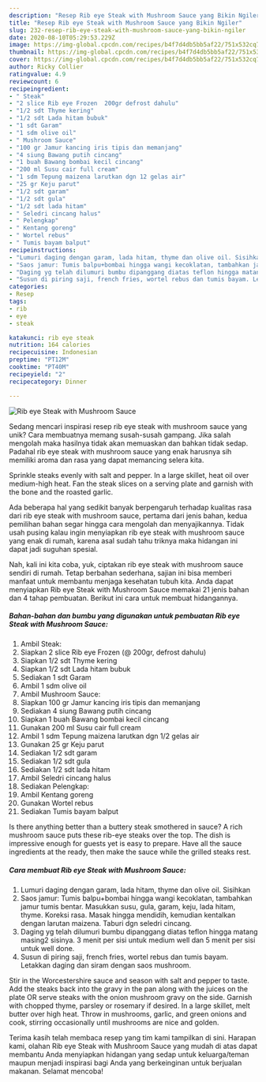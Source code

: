 ```yaml
---
description: "Resep Rib eye Steak with Mushroom Sauce yang Bikin Ngiler"
title: "Resep Rib eye Steak with Mushroom Sauce yang Bikin Ngiler"
slug: 232-resep-rib-eye-steak-with-mushroom-sauce-yang-bikin-ngiler
date: 2020-08-10T05:29:53.229Z
image: https://img-global.cpcdn.com/recipes/b4f7d4db5bb5af22/751x532cq70/rib-eye-steak-with-mushroom-sauce-foto-resep-utama.jpg
thumbnail: https://img-global.cpcdn.com/recipes/b4f7d4db5bb5af22/751x532cq70/rib-eye-steak-with-mushroom-sauce-foto-resep-utama.jpg
cover: https://img-global.cpcdn.com/recipes/b4f7d4db5bb5af22/751x532cq70/rib-eye-steak-with-mushroom-sauce-foto-resep-utama.jpg
author: Ricky Collier
ratingvalue: 4.9
reviewcount: 6
recipeingredient:
- " Steak"
- "2 slice Rib eye Frozen  200gr defrost dahulu"
- "1/2 sdt Thyme kering"
- "1/2 sdt Lada hitam bubuk"
- "1 sdt Garam"
- "1 sdm olive oil"
- " Mushroom Sauce"
- "100 gr Jamur kancing iris tipis dan memanjang"
- "4 siung Bawang putih cincang"
- "1 buah Bawang bombai kecil cincang"
- "200 ml Susu cair full cream"
- "1 sdm Tepung maizena larutkan dgn 12 gelas air"
- "25 gr Keju parut"
- "1/2 sdt garam"
- "1/2 sdt gula"
- "1/2 sdt lada hitam"
- " Seledri cincang halus"
- " Pelengkap"
- " Kentang goreng"
- " Wortel rebus"
- " Tumis bayam balput"
recipeinstructions:
- "Lumuri daging dengan garam, lada hitam, thyme dan olive oil. Sisihkan"
- "Saos jamur: Tumis balpu+bombai hingga wangi kecoklatan, tambahkan jamur tumis bentar. Masukkan susu, gula, garam, keju, lada hitam, thyme. Koreksi rasa. Masak hingga mendidih, kemudian kentalkan dengan larutan maizena. Taburi dgn seledri cincang."
- "Daging yg telah dilumuri bumbu dipanggang diatas teflon hingga matang masing2 sisinya. 3 menit per sisi untuk medium well dan 5 menit per sisi untuk well done."
- "Susun di piring saji, french fries, wortel rebus dan tumis bayam. Letakkan daging dan siram dengan saos mushroom."
categories:
- Resep
tags:
- rib
- eye
- steak

katakunci: rib eye steak 
nutrition: 164 calories
recipecuisine: Indonesian
preptime: "PT12M"
cooktime: "PT40M"
recipeyield: "2"
recipecategory: Dinner

---
```



![Rib eye Steak with Mushroom Sauce](https://img-global.cpcdn.com/recipes/b4f7d4db5bb5af22/751x532cq70/rib-eye-steak-with-mushroom-sauce-foto-resep-utama.jpg)

Sedang mencari inspirasi resep rib eye steak with mushroom sauce yang unik? Cara membuatnya memang susah-susah gampang. Jika salah mengolah maka hasilnya tidak akan memuaskan dan bahkan tidak sedap. Padahal rib eye steak with mushroom sauce yang enak harusnya sih memiliki aroma dan rasa yang dapat memancing selera kita.

Sprinkle steaks evenly with salt and pepper. In a large skillet, heat oil over medium-high heat. Fan the steak slices on a serving plate and garnish with the bone and the roasted garlic.

Ada beberapa hal yang sedikit banyak berpengaruh terhadap kualitas rasa dari rib eye steak with mushroom sauce, pertama dari jenis bahan, kedua pemilihan bahan segar hingga cara mengolah dan menyajikannya. Tidak usah pusing kalau ingin menyiapkan rib eye steak with mushroom sauce yang enak di rumah, karena asal sudah tahu triknya maka hidangan ini dapat jadi suguhan spesial.


Nah, kali ini kita coba, yuk, ciptakan rib eye steak with mushroom sauce sendiri di rumah. Tetap berbahan sederhana, sajian ini bisa memberi manfaat untuk membantu menjaga kesehatan tubuh kita. Anda dapat menyiapkan Rib eye Steak with Mushroom Sauce memakai 21 jenis bahan dan 4 tahap pembuatan. Berikut ini cara untuk membuat hidangannya.

<!--inarticleads1-->

##### Bahan-bahan dan bumbu yang digunakan untuk pembuatan Rib eye Steak with Mushroom Sauce:

1. Ambil  Steak:
1. Siapkan 2 slice Rib eye Frozen (@ 200gr, defrost dahulu)
1. Siapkan 1/2 sdt Thyme kering
1. Siapkan 1/2 sdt Lada hitam bubuk
1. Sediakan 1 sdt Garam
1. Ambil 1 sdm olive oil
1. Ambil  Mushroom Sauce:
1. Siapkan 100 gr Jamur kancing iris tipis dan memanjang
1. Sediakan 4 siung Bawang putih cincang
1. Siapkan 1 buah Bawang bombai kecil cincang
1. Gunakan 200 ml Susu cair full cream
1. Ambil 1 sdm Tepung maizena larutkan dgn 1/2 gelas air
1. Gunakan 25 gr Keju parut
1. Sediakan 1/2 sdt garam
1. Sediakan 1/2 sdt gula
1. Sediakan 1/2 sdt lada hitam
1. Ambil  Seledri cincang halus
1. Sediakan  Pelengkap:
1. Ambil  Kentang goreng
1. Gunakan  Wortel rebus
1. Sediakan  Tumis bayam balput


Is there anything better than a buttery steak smothered in sauce? A rich mushroom sauce puts these rib-eye steaks over the top. The dish is impressive enough for guests yet is easy to prepare. Have all the sauce ingredients at the ready, then make the sauce while the grilled steaks rest. 

<!--inarticleads2-->

##### Cara membuat Rib eye Steak with Mushroom Sauce:

1. Lumuri daging dengan garam, lada hitam, thyme dan olive oil. Sisihkan
1. Saos jamur: Tumis balpu+bombai hingga wangi kecoklatan, tambahkan jamur tumis bentar. Masukkan susu, gula, garam, keju, lada hitam, thyme. Koreksi rasa. Masak hingga mendidih, kemudian kentalkan dengan larutan maizena. Taburi dgn seledri cincang.
1. Daging yg telah dilumuri bumbu dipanggang diatas teflon hingga matang masing2 sisinya. 3 menit per sisi untuk medium well dan 5 menit per sisi untuk well done.
1. Susun di piring saji, french fries, wortel rebus dan tumis bayam. Letakkan daging dan siram dengan saos mushroom.


Stir in the Worcestershire sauce and season with salt and pepper to taste. Add the steaks back into the gravy in the pan along with the juices on the plate OR serve steaks with the onion mushroom gravy on the side. Garnish with chopped thyme, parsley or rosemary if desired. In a large skillet, melt butter over high heat. Throw in mushrooms, garlic, and green onions and cook, stirring occasionally until mushrooms are nice and golden. 

Terima kasih telah membaca resep yang tim kami tampilkan di sini. Harapan kami, olahan Rib eye Steak with Mushroom Sauce yang mudah di atas dapat membantu Anda menyiapkan hidangan yang sedap untuk keluarga/teman maupun menjadi inspirasi bagi Anda yang berkeinginan untuk berjualan makanan. Selamat mencoba!
